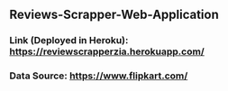 ## Reviews-Scrapper-Web-Application

 ### Link (Deployed in Heroku): https://reviewscrapperzia.herokuapp.com/
 
 ### Data Source: https://www.flipkart.com/
 
 
